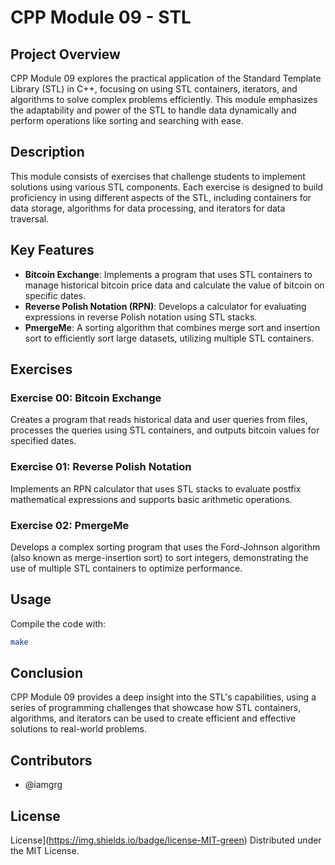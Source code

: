 # CPP Module 09 - STL

## Project Overview

CPP Module 09 explores the practical application of the Standard Template Library (STL) in C++, focusing on using STL containers, iterators, and algorithms to solve complex problems efficiently. This module emphasizes the adaptability and power of the STL to handle data dynamically and perform operations like sorting and searching with ease.

## Description

This module consists of exercises that challenge students to implement solutions using various STL components. Each exercise is designed to build proficiency in using different aspects of the STL, including containers for data storage, algorithms for data processing, and iterators for data traversal.

## Key Features

- **Bitcoin Exchange**: Implements a program that uses STL containers to manage historical bitcoin price data and calculate the value of bitcoin on specific dates.
- **Reverse Polish Notation (RPN)**: Develops a calculator for evaluating expressions in reverse Polish notation using STL stacks.
- **PmergeMe**: A sorting algorithm that combines merge sort and insertion sort to efficiently sort large datasets, utilizing multiple STL containers.

## Exercises

### Exercise 00: Bitcoin Exchange

Creates a program that reads historical data and user queries from files, processes the queries using STL containers, and outputs bitcoin values for specified dates.

### Exercise 01: Reverse Polish Notation

Implements an RPN calculator that uses STL stacks to evaluate postfix mathematical expressions and supports basic arithmetic operations.

### Exercise 02: PmergeMe

Develops a complex sorting program that uses the Ford-Johnson algorithm (also known as merge-insertion sort) to sort integers, demonstrating the use of multiple STL containers to optimize performance.

## Usage

Compile the code with:

```bash
make
```

## Conclusion
CPP Module 09 provides a deep insight into the STL's capabilities, using a series of programming challenges that showcase how STL containers, algorithms, and iterators can be used to create efficient and effective solutions to real-world problems. 

## Contributors

- @iamgrg

## License

License](https://img.shields.io/badge/license-MIT-green)
Distributed under the MIT License.
